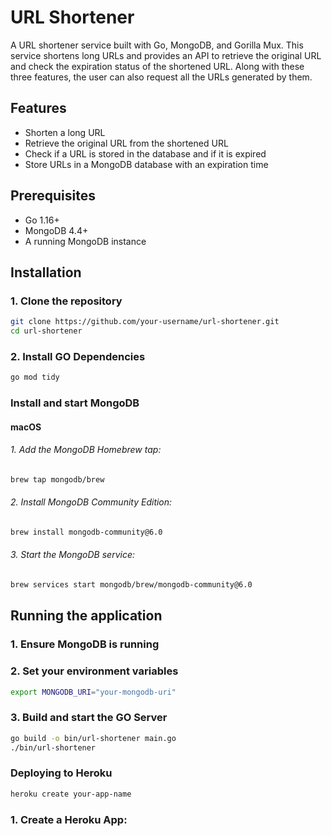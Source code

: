 # URL Shortener

A URL shortener service built with Go, MongoDB, and Gorilla Mux. This service shortens long URLs and provides an API to retrieve the original URL and check the expiration status of the shortened URL. Along with these three features, the user can also request all the URLs generated by them.

## Features

- Shorten a long URL
- Retrieve the original URL from the shortened URL
- Check if a URL is stored in the database and if it is expired
- Store URLs in a MongoDB database with an expiration time

## Prerequisites

- Go 1.16+
- MongoDB 4.4+
- A running MongoDB instance

## Installation

### 1. Clone the repository

```sh
git clone https://github.com/your-username/url-shortener.git
cd url-shortener
```
### 2. Install GO Dependencies

```sh
go mod tidy
```

###  Install and start MongoDB

#### macOS

######  1. Add the MongoDB Homebrew tap:

```sh
brew tap mongodb/brew
```

######  2. Install MongoDB Community Edition:

```sh
brew install mongodb-community@6.0
```

###### 3. Start the MongoDB service:

```sh
brew services start mongodb/brew/mongodb-community@6.0
```

## Running the application

### 1. Ensure MongoDB is running
### 2. Set your environment variables
```sh
export MONGODB_URI="your-mongodb-uri"
```
### 3. Build and start the GO Server
```sh
go build -o bin/url-shortener main.go
./bin/url-shortener
```
### Deploying to Heroku
```sh
heroku create your-app-name
```

### 1. Create a Heroku App:
